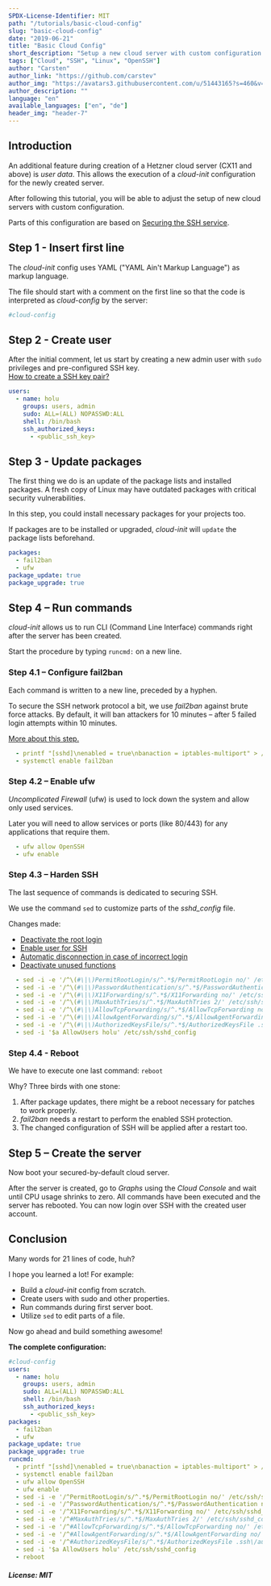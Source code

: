 ```yaml
---
SPDX-License-Identifier: MIT
path: "/tutorials/basic-cloud-config"
slug: "basic-cloud-config"
date: "2019-06-21"
title: "Basic Cloud Config"
short_description: "Setup a new cloud server with custom configuration."
tags: ["Cloud", "SSH", "Linux", "OpenSSH"]
author: "Carsten"
author_link: "https://github.com/carstev"
author_img: "https://avatars3.githubusercontent.com/u/51443165?s=460&v=4"
author_description: ""
language: "en"
available_languages: ["en", "de"]
header_img: "header-7"
---
```


## Introduction

An additional feature during creation of a Hetzner cloud server (CX11 and above) is _user data_. This allows the execution of a _cloud-init_ configuration for the newly created server.

After following this tutorial, you will be able to adjust the setup of new cloud servers with custom configuration.

Parts of this configuration are based on [Securing the SSH service](/tutorials/securing-ssh).

## Step 1 - Insert first line

The _cloud-init_ config uses YAML ("YAML Ain't Markup Language") as markup language.

The file should start with a comment on the first line so that the code is interpreted as _cloud-config_ by the server:

```yaml
#cloud-config
```

## Step 2 - Create user

After the initial comment, let us start by creating a new admin user with `sudo` privileges and pre-configured SSH key.\
[How to create a SSH key pair?](/tutorials/securing-ssh#step-3---certificate-based-authentication)

```yaml
users:
  - name: holu
    groups: users, admin
    sudo: ALL=(ALL) NOPASSWD:ALL
    shell: /bin/bash
    ssh_authorized_keys:
      - <public_ssh_key>
```

## Step 3 - Update packages

The first thing we do is an update of the package lists and installed packages. A fresh copy of Linux may have outdated packages with critical security vulnerabilities.

In this step, you could install necessary packages for your projects too.

If packages are to be installed or upgraded, _cloud-init_ will `update` the package lists beforehand.

```yaml
packages:
  - fail2ban
  - ufw
package_update: true
package_upgrade: true
```

## Step 4 – Run commands

_cloud-init_ allows us to run CLI (Command Line Interface) commands right after the server has been created.

Start the procedure by typing `runcmd:` on a new line.

### Step 4.1 – Configure fail2ban

Each command is written to a new line, preceded by a hyphen.

To secure the SSH network protocol a bit, we use _fail2ban_ against brute force attacks. By default, it will ban attackers for 10 minutes – after 5 failed login attempts within 10 minutes.

[More about this step.](/tutorials/securing-ssh#step-2---setup-of-fail2ban)

```yaml
  - printf "[sshd]\nenabled = true\nbanaction = iptables-multiport" > /etc/fail2ban/jail.local
  - systemctl enable fail2ban
```

### Step 4.2 – Enable ufw

_Uncomplicated Firewall_ (ufw) is used to lock down the system and allow only used services.

Later you will need to allow services or ports (like 80/443) for any applications that require them.

```yaml
  - ufw allow OpenSSH
  - ufw enable
```

### Step 4.3 – Harden SSH

The last sequence of commands is dedicated to securing SSH.

We use the command `sed` to customize parts of the _sshd_config_ file.

Changes made:

- [Deactivate the root login](/tutorials/securing-ssh#step-11---deactivate-the-root-login)
- [Enable user for SSH](/tutorials/securing-ssh#step-13---enable-user-for-ssh)
- [Automatic disconnection in case of incorrect login](/securing-ssh#step-15---automatic-disconnection-in-case-of-incorrect-login)
- [Deactivate unused functions](/tutorials/securing-ssh#step-16---deactivate-unused-functions)

```yaml
  - sed -i -e '/^\(#\|\)PermitRootLogin/s/^.*$/PermitRootLogin no/' /etc/ssh/sshd_config
  - sed -i -e '/^\(#\|\)PasswordAuthentication/s/^.*$/PasswordAuthentication no/' /etc/ssh/sshd_config
  - sed -i -e '/^\(#\|\)X11Forwarding/s/^.*$/X11Forwarding no/' /etc/ssh/sshd_config
  - sed -i -e '/^\(#\|\)MaxAuthTries/s/^.*$/MaxAuthTries 2/' /etc/ssh/sshd_config
  - sed -i -e '/^\(#\|\)AllowTcpForwarding/s/^.*$/AllowTcpForwarding no/' /etc/ssh/sshd_config
  - sed -i -e '/^\(#\|\)AllowAgentForwarding/s/^.*$/AllowAgentForwarding no/' /etc/ssh/sshd_config
  - sed -i -e '/^\(#\|\)AuthorizedKeysFile/s/^.*$/AuthorizedKeysFile .ssh\/authorized_keys/' /etc/ssh/sshd_config
  - sed -i '$a AllowUsers holu' /etc/ssh/sshd_config
```

### Step 4.4 - Reboot

We have to execute one last command: `reboot`

Why? Three birds with one stone:

1. After package updates, there might be a reboot necessary for patches to work properly.
2. _fail2ban_ needs a restart to perform the enabled SSH protection.
3. The changed configuration of SSH will be applied after a restart too.

## Step 5 – Create the server

Now boot your secured-by-default cloud server.

After the server is created, go to _Graphs_ using the _Cloud Console_ and wait until CPU usage shrinks to zero. All commands have been executed and the server has rebooted. You can now login over SSH with the created user account.

## Conclusion

Many words for 21 lines of code, huh?

I hope you learned a lot! For example:

- Build a _cloud-init_ config from scratch.
- Create users with sudo and other properties.
- Run commands during first server boot.
- Utilize `sed` to edit parts of a file.

Now go ahead and build something awesome!

**The complete configuration:**

```yaml
#cloud-config
users:
  - name: holu
    groups: users, admin
    sudo: ALL=(ALL) NOPASSWD:ALL
    shell: /bin/bash
    ssh_authorized_keys:
      - <public_ssh_key>
packages:
  - fail2ban
  - ufw
package_update: true
package_upgrade: true
runcmd:
  - printf "[sshd]\nenabled = true\nbanaction = iptables-multiport" > /etc/fail2ban/jail.local
  - systemctl enable fail2ban
  - ufw allow OpenSSH
  - ufw enable
  - sed -i -e '/^PermitRootLogin/s/^.*$/PermitRootLogin no/' /etc/ssh/sshd_config
  - sed -i -e '/^PasswordAuthentication/s/^.*$/PasswordAuthentication no/' /etc/ssh/sshd_config
  - sed -i -e '/^X11Forwarding/s/^.*$/X11Forwarding no/' /etc/ssh/sshd_config
  - sed -i -e '/^#MaxAuthTries/s/^.*$/MaxAuthTries 2/' /etc/ssh/sshd_config
  - sed -i -e '/^#AllowTcpForwarding/s/^.*$/AllowTcpForwarding no/' /etc/ssh/sshd_config
  - sed -i -e '/^#AllowAgentForwarding/s/^.*$/AllowAgentForwarding no/' /etc/ssh/sshd_config
  - sed -i -e '/^#AuthorizedKeysFile/s/^.*$/AuthorizedKeysFile .ssh\/authorized_keys/' /etc/ssh/sshd_config
  - sed -i '$a AllowUsers holu' /etc/ssh/sshd_config
  - reboot
```

##### License: MIT

<!---

Contributors's Certificate of Origin

By making a contribution to this project, I certify that:

(a) The contribution was created in whole or in part by me and I have
    the right to submit it under the license indicated in the file; or

(b) The contribution is based upon previous work that, to the best of my
    knowledge, is covered under an appropriate license and I have the
    right under that license to submit that work with modifications,
    whether created in whole or in part by me, under the same license
    (unless I am permitted to submit under a different license), as
    indicated in the file; or

(c) The contribution was provided directly to me by some other person
    who certified (a), (b) or (c) and I have not modified it.

(d) I understand and agree that this project and the contribution are
    public and that a record of the contribution (including all personal
    information I submit with it, including my sign-off) is maintained
    indefinitely and may be redistributed consistent with this project
    or the license(s) involved.

Signed-off-by: Carsten <hallo@carstev.de>

-->
